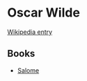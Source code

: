 # Oscar Wilde

[Wikipedia entry](https://en.wikipedia.org/wiki/Oscar_Wilde)

## Books

- [Salome](Salome.md)
